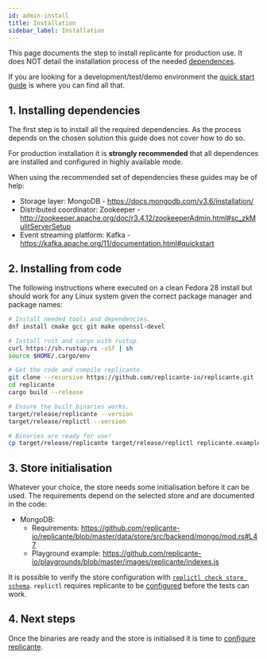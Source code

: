 ```yaml
---
id: admin-install
title: Installation
sidebar_label: Installation
---
```


This page documents the step to install replicante for production use.
It does NOT detail the installation process of the needed [dependences](admin-deps.md).

If you are looking for a development/test/demo environment the
[quick start guide](quick-start.md) is where you can find all that.


## 1. Installing dependencies
The first step is to install all the required dependencies.
As the process depends on the chosen solution this guide does not cover how to do so.

For production installation it is **strongly recommended** that all dependences
are installed and configured in highly available mode.

When using the recommended set of dependencies these guides may be of help:

  * Storage layer: MongoDB - https://docs.mongodb.com/v3.6/installation/
  * Distributed coordinator: Zookeeper - http://zookeeper.apache.org/doc/r3.4.12/zookeeperAdmin.html#sc_zkMulitServerSetup
  * Event streaming platform: Kafka - https://kafka.apache.org/11/documentation.html#quickstart


## 2. Installing from code
The following instructions where executed on a clean Fedora 28 install but should work for any
Linux system given the correct package manager and package names:

```bash
# Install needed tools and dependencies.
dnf install cmake gcc git make openssl-devel

# Install rust and cargo with rustup.
curl https://sh.rustup.rs -sSf | sh
source $HOME/.cargo/env

# Get the code and compile replicante.
git clone --recursive https://github.com/replicante-io/replicante.git
cd replicante
cargo build --release

# Ensure the built binaries works.
target/release/replicante --version
target/release/replictl --version

# Binaries are ready for use!
cp target/release/replicante target/release/replictl replicante.example.yaml /path/to/install/location/
```


## 3. Store initialisation
Whatever your choice, the store needs some initialisation before it can be used.
The requirements depend on the selected store and are documented in the code:

  * MongoDB:
    * Requirements: https://github.com/replicante-io/replicante/blob/master/data/store/src/backend/mongo/mod.rs#L47
    * Playground example: https://github.com/replicante-io/playgrounds/blob/master/images/replicante/indexes.js

It is possible to verify the store configuration with [`replictl check store schema`](replictl-check.md).
`replictl` requires replicante to be [configured](admin-config.md) before the tests can work.


## 4. Next steps
Once the binaries are ready and the store is initialised it is time to [configure replicante](admin-config.md).
